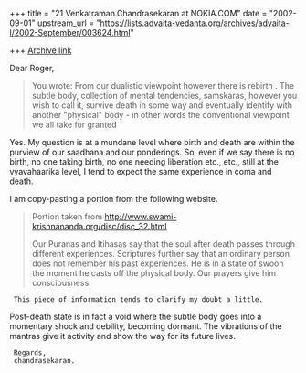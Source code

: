 +++
title = "21 Venkatraman.Chandrasekaran at NOKIA.COM"
date = "2002-09-01"
upstream_url = "https://lists.advaita-vedanta.org/archives/advaita-l/2002-September/003624.html"

+++
[Archive link](https://lists.advaita-vedanta.org/archives/advaita-l/2002-September/003624.html)

Dear Roger,

> You wrote:
>From our dualistic viewpoint however there is rebirth . The subtle body, 
>collection of mental tendencies, samskaras, however you wish to call it, 
>survive death in some way and eventually identify with another "physical" 
>body - in other words the conventional viewpoint we all take for granted

Yes. My question is at a mundane level where birth and death are within 
the purview of our saadhana and our ponderings. So, even if we say there 
is no birth, no one taking birth, no one needing liberation etc., etc., 
still at the vyavahaarika level, I tend to expect the same experience in 
coma and death.

I am copy-pasting a portion from the following website.

> Portion taken from http://www.swami-krishnananda.org/disc/disc_32.html
>
> Our Puranas and Itihasas say that the soul after death passes through 
> different experiences. Scriptures further say that an ordinary person 
> does not remember his past experiences. He is in a state of swoon the 
> moment he casts off the physical body. Our prayers give him consciousness.
>

     This piece of information tends to clarify my doubt a little. 
Post-death state is in fact a void where the subtle body goes into a 
momentary shock and debility, becoming dormant. The vibrations of the 
mantras give it activity and show the way for its future lives.

     Regards,
     chandrasekaran.

